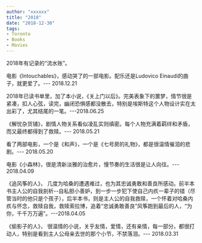 ```yaml
---
author: "xxxxxx"
title: "2018"
date: "2018-12-30"
tags: 
- Toronto
- Books
- Movies
---
```


2018年有记录的“流水账”。

电影《Intouchables》，感动哭了的一部电影。配乐还是Ludovico Einaudi的曲子，就更爱了。--- 2018.12.21

2018年已读书单里，加了本小说，《关上门以后》。完美表象下的噩梦，情节很是紧凑，扣人心弦，读完，幽闭恐惧感都没散去，特别是埃斯特这个人物设计实在太出彩了，尤其结尾的一笔。---2018.06.25

《解忧杂货铺》，剧情人物关系看似凌乱实则缜密。每个人物充满着羁绊和矛盾，而又最终都得到了救赎。--- 2018.05.21

看了两部电影，一个是《和声》，一个是《七号房的礼物》，都是很温情催泪的悲剧。--- 2018.05.20

电影《小森林》，很是清新淡雅的治愈片，慢节奏的生活很是让人向往。--- 2018.04.09

《追风筝的人》， 几度为哈桑的遭遇难过，也为其忠诚勇敢和善良所感动。前半本书主人公的自我剖析--自私胆小善妒，到一步一步犯下使自己内疚一辈子的错（尽管当时的他只是个孩子），后半本书，则是主人公的自我救赎，一个怀着对哈桑内疚与怀念，救赎自我，救赎索拉博，追着“忠诚勇敢善良”风筝跑到最后的人，“为你，千千万万遍”。---2018.04.05

《偷影子的人》， 很温情的小说，关乎友情，爱情，还有亲情，每一部分，都很打动人，特别是看到主人公母亲去世的那个小节，不禁落泪。--- 2018.03.31

